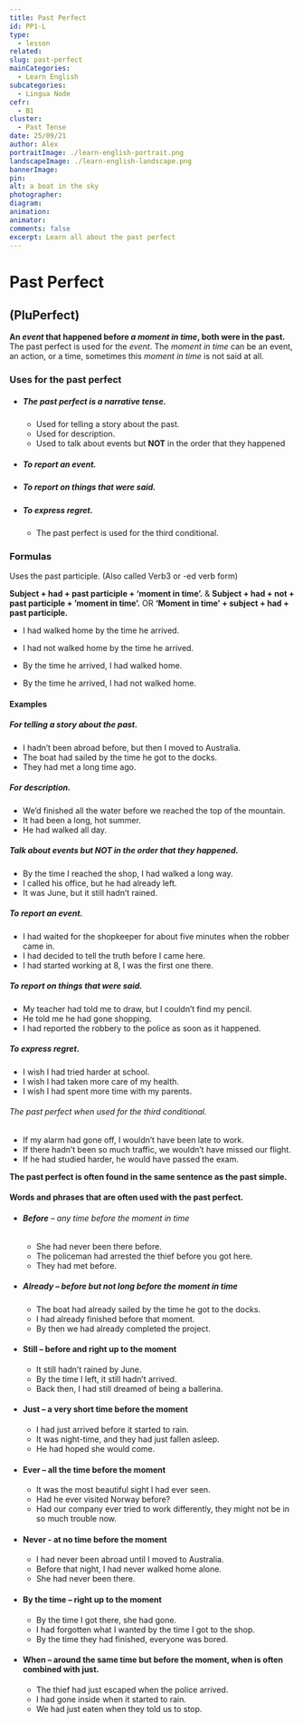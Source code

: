 ```yaml
---
title: Past Perfect
id: PP1-L
type: 
  - lesson
related: 
slug: past-perfect
mainCategories: 
  - Learn English
subcategories: 
  - Lingua Node
cefr: 
  - B1
cluster: 
  - Past Tense
date: 25/09/21
author: Alex
portraitImage: ./learn-english-portrait.png
landscapeImage: ./learn-english-landscape.png
bannerImage: 
pin: 
alt: a boat in the sky
photographer:
diagram:
animation:
animator:
comments: false
excerpt: Learn all about the past perfect
---
```


# Past Perfect

## (PluPerfect)

**An *event* that happened before *a moment in time*, both were in the past.**
The past perfect is used for the *event*.
The *moment in time* can be an event, an action, or a time, sometimes this *moment in time*  is not said at all. 


### Uses for the past perfect

  - #####	The past perfect is a narrative tense.
    -	Used for telling a story about the past. 
    -	Used for description.
    -	Used to talk about events but **NOT** in the order that they happened
  - #####	To report an event.
  - #####	To report on things that were said. 
  - #####	To express regret.
    -	The past perfect is used for the third conditional.

### Formulas
Uses the past participle. (Also called Verb3 or -ed verb form) 

**Subject + had + past participle + ‘moment in time’.**
&
**Subject + had + not + past participle + ’moment in time’.**
OR
**‘Moment in time’ + subject + had + past participle.** 

  -	I had walked home by the time he arrived.
  -	I had not walked home by the time he arrived.

  -	By the time he arrived, I had walked home. 
  -	By the time he arrived, I had not walked home.

#### Examples
##### For telling a story about the past. 
  -	I hadn’t been abroad before, but then I moved to Australia.
  -	The boat had sailed by the time he got to the docks. 
  -	They had met a long time ago.
##### For description.
  -	We’d finished all the water before we reached the top of the mountain.
  -	It had been a long, hot summer.
  -	He had walked all day.
##### Talk about events but **NOT** in the order that they happened.
  -	By the time I reached the shop, I had walked a long way.
  -	I called his office, but he had already left.
  -	It was June, but it still hadn’t rained.
##### To report an event.
  -	I had waited for the shopkeeper for about five minutes when the robber came in.
  -	I had decided to tell the truth before I came here.
  -	I had started working at 8, I was the first one there.
##### To report on things that were said. 
  -	My teacher had told me to draw, but I couldn’t find my pencil.
  -	He told me he had gone shopping.
  -	I had reported the robbery to the police as soon as it happened.
##### To express regret.
  -	I wish I had tried harder at school.
  -	I wish I had taken more care of my health.
  -	I wish I had spent more time with my parents.
###### The past perfect when used for the third conditional.
  -	If my alarm had gone off, I wouldn’t have been late to work.
  -	If there hadn’t been so much traffic, we wouldn’t have missed our flight.
  -	If he had studied harder, he would have passed the exam.

**The past perfect is often found in the same sentence as the past simple.**

#### Words and phrases that are often used with the past perfect.
  - ###### **Before** – any time before the moment in time
    -	She had never been there before.
    -	The policeman had arrested the thief before you got here.
    -	They had met before.
  - ##### **Already** – before but not long before the moment in time
    -	The boat had already sailed by the time he got to the docks. 
    -	I had already finished before that moment.
    -	By then we had already completed the project.
  - #### **Still** – before and right up to the moment
    -	It still hadn’t rained by June.
    -	By the time I left, it still hadn’t arrived.
    -	Back then, I had still dreamed of being a ballerina.
  - #### **Just** – a very short time before the moment
    -	I had just arrived before it started to rain.
    -	It was night-time, and they had just fallen asleep.
    -	He had hoped she would come.
  - #### **Ever** – all the time before the moment
    -	It was the most beautiful sight I had ever seen.
    -	Had he ever visited Norway before?
    -	Had our company ever tried to work differently, they might not be in so much trouble now.
  - #### **Never** - at no time before the moment
    -	I had never been abroad until I moved to Australia.
    -	Before that night, I had never walked home alone.
    -	She had never been there.
  - #### **By the time** –  right up to the moment
    -	By the time I got there, she had gone.
    -	I had forgotten what I wanted by the time I got to the shop.
    -	By the time they had finished, everyone was bored.
  - #### **When** – around the same time but before the moment, when is often combined with just.
    -	The thief had just escaped when the police arrived.
    -	I had gone inside when it started to rain. 
    -	We had just eaten when they told us to stop. 


